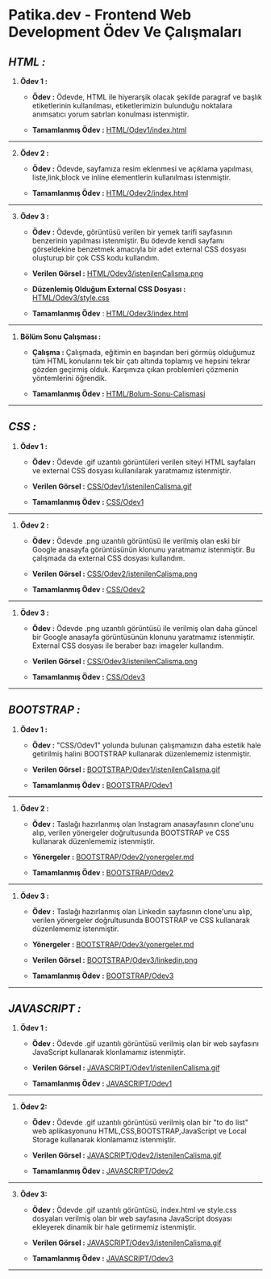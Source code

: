 # **Patika.dev - Frontend Web Development Ödev Ve Çalışmaları**

## *HTML :*

1. **Ödev 1 :**
   
    - **Ödev :** Ödevde, HTML ile hiyerarşik olacak şekilde paragraf ve başlık etiketlerinin kullanılması, etiketlerimizin bulunduğu noktalara anımsatıcı yorum satırları konulması istenmiştir.

    - **Tamamlanmış Ödev :** [HTML/Odev1/index.html](https://github.com/toygaregemen/patika-frontend-works/tree/main/HTML/Odev1)

---

2. **Ödev 2 :**
   
    - **Ödev :** Ödevde, sayfamıza resim eklenmesi ve açıklama yapılması, liste,link,block ve inline elementlerin kullanılması istenmiştir.

    - **Tamamlanmış Ödev :** [HTML/Odev2/index.html](https://github.com/toygaregemen/patika-frontend-works/tree/main/HTML/Odev2)

---

3. **Ödev 3 :**

    - **Ödev :** Ödevde, görüntüsü verilen bir yemek tarifi sayfasının benzerinin yapılması istenmiştir. Bu ödevde kendi sayfamı görseldekine benzetmek amacıyla bir adet external CSS dosyası oluşturup bir çok CSS kodu kullandım.
    
    - **Verilen Görsel :** [HTML/Odev3/istenilenCalisma.png](https://github.com/toygaregemen/patika-frontend-works/blob/main/HTML/Odev3/istenilenCalisma.png)
    
    - **Düzenlemiş Olduğum External CSS Dosyası :** [HTML/Odev3/style.css](https://github.com/toygaregemen/patika-frontend-works/blob/main/HTML/Odev3/style.css)

    - **Tamamlanmış Ödev** : [HTML/Odev3/index.html](https://github.com/toygaregemen/patika-frontend-works/blob/main/HTML/Odev3/index.html)

---

1. **Bölüm Sonu Çalışması :**

    - **Çalışma :** Çalışmada, eğitimin en başından beri görmüş olduğumuz tüm HTML konularını tek bir çatı altında toplamış ve hepsini tekrar gözden geçirmiş olduk. Karşımıza çıkan problemleri çözmenin yöntemlerini öğrendik.

    - **Tamamlanmış Ödev :** [HTML/Bolum-Sonu-Calismasi](https://github.com/toygaregemen/patika-frontend-works/tree/main/HTML/Bolum-Sonu-Calismasi)

---

## *CSS :*

1. **Ödev 1 :**
   
   - **Ödev :** Ödevde .gif uzantılı görüntüleri verilen siteyi HTML sayfaları ve external CSS dosyası kullanılarak yaratmamız istenmiştir.
   
   - **Verilen Görsel :** [CSS/Odev1/istenilenCalisma.gif](https://github.com/toygaregemen/patika-frontend-works/blob/main/CSS/Odev1/istenilenCalisma.gif)
   
   - **Tamamlanmış Ödev :** [CSS/Odev1](https://github.com/toygaregemen/patika-frontend-works/tree/main/CSS/Odev1)

---

1. **Ödev 2 :**

   - **Ödev :** Ödevde .png uzantılı görüntüsü ile verilmiş olan eski bir Google anasayfa görüntüsünün klonunu yaratmamız istenmiştir. Bu çalışmada da external CSS dosyası kullandım.
   
   - **Verilen Görsel :** [CSS/Odev2/istenilenCalisma.png](https://github.com/toygaregemen/patika-frontend-works/blob/main/CSS/Odev2/istenilenCalisma.png)
   
   - **Tamamlanmış Ödev :** [CSS/Odev2](https://github.com/toygaregemen/patika-frontend-works/tree/main/CSS/Odev2)

---

1. **Ödev 3 :**
   
   - **Ödev :** Ödevde .png uzantılı görüntüsü ile verilmiş olan daha güncel bir Google anasayfa görüntüsünün klonunu yaratmamız istenmiştir. External CSS dosyası ile beraber bazı imageler kullandım.
   
   - **Verilen Görsel :** [CSS/Odev3/istenilenCalisma.png](https://github.com/toygaregemen/patika-frontend-works/blob/main/CSS/Odev3/istenilenCalisma.png)
   
   - **Tamamlanmış Ödev :** [CSS/Odev3](https://github.com/toygaregemen/patika-frontend-works/tree/main/CSS/Odev3)

---

## *BOOTSTRAP :*

1. **Ödev 1 :**
   
   - **Ödev :** "CSS/Odev1" yolunda bulunan çalışmamızın daha estetik hale getirilmiş halini BOOTSTRAP kullanarak düzenlememiz istenmiştir.
   
   - **Verilen Görsel :** [BOOTSTRAP/Odev1/istenilenCalisma.gif](https://github.com/toygaregemen/patika-frontend-works/blob/main/BOOTSTRAP/Odev1/istenilenCalisma.gif)
   
   - **Tamamlanmış Ödev :** [BOOTSTRAP/Odev1](https://github.com/toygaregemen/patika-frontend-works/tree/main/BOOTSTRAP/Odev1)

---

1. **Ödev 2 :**
   
   - **Ödev :** Taslağı hazırlanmış olan Instagram anasayfasının clone'unu alıp, verilen yönergeler doğrultusunda BOOTSTRAP ve CSS kullanarak düzenlememiz istenmiştir.
   
   - **Yönergeler :** [BOOTSTRAP/Odev2/yonergeler.md](https://github.com/toygaregemen/patika-frontend-works/blob/main/BOOTSTRAP/Odev2/yonergeler.md)
   
   - **Tamamlanmış Ödev :** [BOOTSTRAP/Odev2](https://github.com/toygaregemen/patika-frontend-works/tree/main/BOOTSTRAP/Odev2)

---

1. **Ödev 3 :**

   - **Ödev :** Taslağı hazırlanmış olan Linkedin sayfasının clone'unu alıp, verilen yönergeler doğrultusunda BOOTSTRAP ve CSS kullanarak düzenlememiz istenmiştir.
   
   - **Yönergeler :** [BOOTSTRAP/Odev3/yonergeler.md](https://github.com/toygaregemen/patika-frontend-works/blob/main/BOOTSTRAP/Odev3/yonergeler.md)
   
   - **Verilen Görsel :** [BOOTSTRAP/Odev3/linkedin.png](https://github.com/toygaregemen/patika-frontend-works/blob/main/BOOTSTRAP/Odev3/linkedin.png)
   
   - **Tamamlanmış Ödev :** [BOOTSTRAP/Odev3](https://github.com/toygaregemen/patika-frontend-works/tree/main/BOOTSTRAP/Odev3)

---

## *JAVASCRIPT :*

1. **Ödev 1 :**

   - **Ödev :** Ödevde .gif uzantılı görüntüsü verilmiş olan bir web sayfasını JavaScript kullanarak klonlamamız istenmiştir.
   
   - **Verilen Görsel :** [JAVASCRIPT/Odev1/istenilenCalisma.gif](https://github.com/toygaregemen/patika-frontend-works/blob/main/JAVASCRIPT/Odev1/istenilenCalisma.gif)
   
   - **Tamamlanmış Ödev :** [JAVASCRIPT/Odev1](https://github.com/toygaregemen/patika-frontend-works/tree/main/JAVASCRIPT/Odev1)

---

1. **Ödev 2:**

   - **Ödev :** Ödevde .gif uzantılı görüntüsü verilmiş olan bir "to do list" web aplikasyonunu HTML,CSS,BOOTSTRAP,JavaScript ve Local Storage kullanarak klonlamamız istenmiştir.
   
   - **Verilen Görsel :** [JAVASCRIPT/Odev2/istenilenCalisma.gif](https://github.com/toygaregemen/patika-frontend-works/blob/main/JAVASCRIPT/Odev2/istenilenCalisma.gif)
   
   - **Tamamlanmış Ödev :** [JAVASCRIPT/Odev2](https://github.com/toygaregemen/patika-frontend-works/tree/main/JAVASCRIPT/Odev2)

---

3. **Ödev 3:**

   - **Ödev :** Ödevde .gif uzantılı görüntüsü, index.html ve style.css dosyaları verilmiş olan bir web sayfasına JavaScript dosyası ekleyerek dinamik bir hale getirmemiz istenmiştir.
   
   - **Verilen Görsel :** [JAVASCRIPT/Odev3/istenilenCalisma.gif](https://github.com/toygaregemen/patika-frontend-works/blob/main/JAVASCRIPT/Odev3/istenilenCalisma.gif)
   
   - **Tamamlanmış Ödev :** [JAVASCRIPT/Odev3](https://github.com/toygaregemen/patika-frontend-works/tree/main/JAVASCRIPT/Odev3) 

---